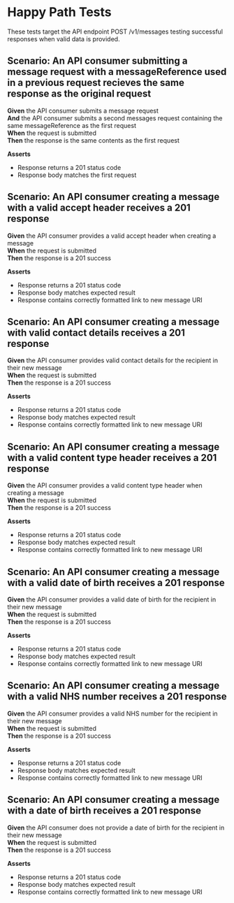 # Happy Path Tests

These tests target the API endpoint POST /v1/messages testing successful responses when valid data is provided.


## Scenario: An API consumer submitting a message request with a messageReference used in a previous request recieves the same response as the original request

**Given** the API consumer submits a message request
<br/>
**And** the API consumer submits a second messages request containing the same messageReference as the first request
<br/>
**When** the request is submitted
<br/>
**Then** the response is the same contents as the first request
<br/>

**Asserts**
- Response returns a 201 status code
- Response body matches the first request


## Scenario: An API consumer creating a message with a valid accept header receives a 201 response

**Given** the API consumer provides a valid accept header when creating a message
<br/>
**When** the request is submitted
<br/>
**Then** the response is a 201 success
<br/>

**Asserts**
- Response returns a 201 status code
- Response body matches expected result
- Response contains correctly formatted link to new message URI


## Scenario: An API consumer creating a message with valid contact details receives a 201 response

**Given** the API consumer provides valid contact details for the recipient in their new message
<br/>
**When** the request is submitted
<br/>
**Then** the response is a 201 success
<br/>

**Asserts**
- Response returns a 201 status code
- Response body matches expected result
- Response contains correctly formatted link to new message URI


## Scenario: An API consumer creating a message with a valid content type header receives a 201 response

**Given** the API consumer provides a valid content type header when creating a message
<br/>
**When** the request is submitted
<br/>
**Then** the response is a 201 success
<br/>

**Asserts**
- Response returns a 201 status code
- Response body matches expected result
- Response contains correctly formatted link to new message URI


## Scenario: An API consumer creating a message with a valid date of birth receives a 201 response

**Given** the API consumer provides a valid date of birth for the recipient in their new message
<br/>
**When** the request is submitted
<br/>
**Then** the response is a 201 success
<br/>

**Asserts**
- Response returns a 201 status code
- Response body matches expected result
- Response contains correctly formatted link to new message URI


## Scenario: An API consumer creating a message with a valid NHS number receives a 201 response

**Given** the API consumer provides a valid NHS number for the recipient in their new message
<br/>
**When** the request is submitted
<br/>
**Then** the response is a 201 success
<br/>

**Asserts**
- Response returns a 201 status code
- Response body matches expected result
- Response contains correctly formatted link to new message URI


## Scenario: An API consumer creating a message with a date of birth receives a 201 response

**Given** the API consumer does not provide a date of birth for the recipient in their new message
<br/>
**When** the request is submitted
<br/>
**Then** the response is a 201 success
<br/>

**Asserts**
- Response returns a 201 status code
- Response body matches expected result
- Response contains correctly formatted link to new message URI
